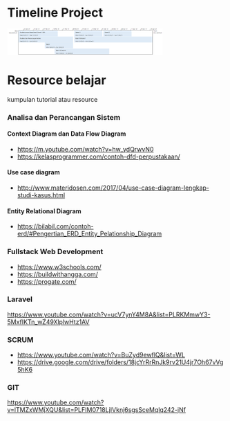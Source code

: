 # Timeline Project
<img src="https://github.com/nictuin/resource-belajar/blob/master/timeline_project.png" style="width: 360px; max-width: 100%; height: 480;"/>

# Resource belajar
kumpulan tutorial atau resource

### Analisa dan Perancangan Sistem

#### Context Diagram dan Data Flow Diagram
- https://m.youtube.com/watch?v=hw_ydQrwvN0
- https://kelasprogrammer.com/contoh-dfd-perpustakaan/

#### Use case diagram
- http://www.materidosen.com/2017/04/use-case-diagram-lengkap-studi-kasus.html

#### Entity Relational Diagram
- https://bilabil.com/contoh-erd/#Pengertian_ERD_Entity_Pelationship_Diagram


### Fullstack Web Development
- https://www.w3schools.com/
- https://buildwithangga.com/
- https://progate.com/

### Laravel
https://www.youtube.com/watch?v=ucV7ynY4M8A&list=PLRKMmwY3-5MxfIKTn_wZ49XlplwHtz1AV

### SCRUM
- https://www.youtube.com/watch?v=BuZyd9ewflQ&list=WL
- https://drive.google.com/drive/folders/18jcYrRrRnJk9rv21U4jr7Oh67vVg5hK6

### GIT
https://www.youtube.com/watch?v=lTMZxWMjXQU&list=PLFIM0718LjIVknj6sgsSceMqlq242-jNf
